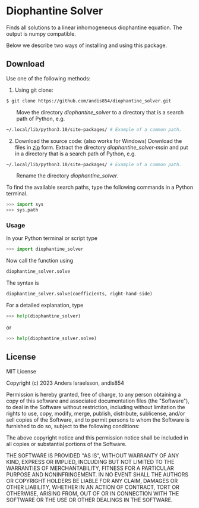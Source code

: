 # Diophantine Solver 
Finds all solutions to a linear inhomogeneous diophantine equation. The output is numpy compatible.

Below we describe two ways of installing and using this package.

##  Download
Use one of the following methods: 
1. Using git clone:
```bash
$ git clone https://github.com/andis854/diophantine_solver.git
```
&nbsp;&nbsp;&nbsp;&nbsp;&nbsp;&nbsp; Move the directory _diophantine_solver_  to a directory that is a search\
&nbsp;&nbsp;&nbsp;&nbsp;&nbsp;&nbsp; path of Python, e.g.
```bash
~/.local/lib/python3.10/site-packages/ # Example of a common path.
```
2. Download the source code: (also works for Windows) 
Download the files in [zip](https://github.com/andis854/diophantine_solver/archive/refs/heads/main.zip) form. Extract the directory _diophantine_solver-main_ and put in a directory that is a search path of Python, e.g.
```bash
~/.local/lib/python3.10/site-packages/ # Example of a common path.
```
&nbsp;&nbsp;&nbsp;&nbsp;&nbsp;&nbsp; Rename the directory _diophantine_solver_.

To find the available search paths, type the following commands in a Python terminal.
```Python
>>> import sys
>>> sys.path
```

### Usage

In your Python terminal or script type
```Python
>>> import diophantine_solver
```
Now call the function using
```Python
diophantine_solver.solve
```
The syntax is 
```Python
diophantine_solver.solve(coefficients, right-hand-side)
```
For a detailed explanation, type
```Python
>>> help(diophantine_solver)
```
or
```Python
>>> help(diophantine_solver.solve)
```


License
----

MIT License

Copyright (c) 2023 Anders Israelsson, andis854

Permission is hereby granted, free of charge, to any person obtaining a copy
of this software and associated documentation files (the "Software"), to deal
in the Software without restriction, including without limitation the rights
to use, copy, modify, merge, publish, distribute, sublicense, and/or sell
copies of the Software, and to permit persons to whom the Software is
furnished to do so, subject to the following conditions:

The above copyright notice and this permission notice shall be included in all
copies or substantial portions of the Software.

THE SOFTWARE IS PROVIDED "AS IS", WITHOUT WARRANTY OF ANY KIND, EXPRESS OR
IMPLIED, INCLUDING BUT NOT LIMITED TO THE WARRANTIES OF MERCHANTABILITY,
FITNESS FOR A PARTICULAR PURPOSE AND NONINFRINGEMENT. IN NO EVENT SHALL THE
AUTHORS OR COPYRIGHT HOLDERS BE LIABLE FOR ANY CLAIM, DAMAGES OR OTHER
LIABILITY, WHETHER IN AN ACTION OF CONTRACT, TORT OR OTHERWISE, ARISING FROM,
OUT OF OR IN CONNECTION WITH THE SOFTWARE OR THE USE OR OTHER DEALINGS IN THE
SOFTWARE.
